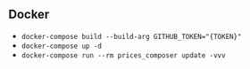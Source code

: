 ## Docker

* `docker-compose build --build-arg GITHUB_TOKEN="{TOKEN}"`
* `docker-compose up -d`
* `docker-compose run --rm prices_composer update -vvv`

